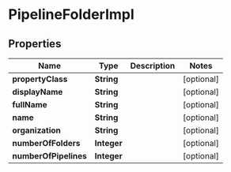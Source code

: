 
# PipelineFolderImpl

## Properties
Name | Type | Description | Notes
------------ | ------------- | ------------- | -------------
**propertyClass** | **String** |  |  [optional]
**displayName** | **String** |  |  [optional]
**fullName** | **String** |  |  [optional]
**name** | **String** |  |  [optional]
**organization** | **String** |  |  [optional]
**numberOfFolders** | **Integer** |  |  [optional]
**numberOfPipelines** | **Integer** |  |  [optional]



